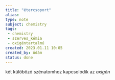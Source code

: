 ```yaml
---
title: "étercsoport"
alias: 
type: note
subject: chemistry
tags:
 - chemistry
 - szerves_kémia
 - oxigéntartalmú
created: 2023.01.11 10:05
created_by: Ádám
status: done
---
```

két külöbözó szénatomhoz kapcsolódik az _oxigén_